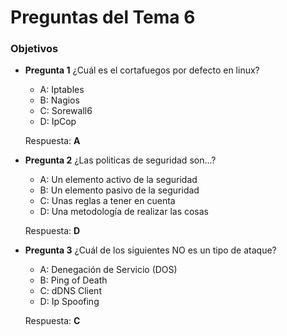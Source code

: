 Preguntas del Tema 6
====================
### Objetivos

* **Pregunta 1**
¿Cuál es el cortafuegos por defecto en linux? <br />
  + A: Iptables <br />
  + B: Nagios <br />
  + C: Sorewall6 <br />
  + D: IpCop <br />

  Respuesta: **A** <br />

* **Pregunta 2**
¿Las politicas de seguridad son...? <br />
  + A: Un elemento activo de la seguridad <br />
  + B: Un elemento pasivo de la seguridad <br />
  + C: Unas reglas a tener en cuenta <br />
  + D: Una metodología de realizar las cosas <br />

  Respuesta: **D** <br />

* **Pregunta 3**
¿Cuál de los siguientes NO es un tipo de ataque? <br />
  + A: Denegación de Servicio (DOS) <br />
  + B: Ping of Death <br />
  + C: dDNS Client <br />
  + D: Ip Spoofing <br />

  Respuesta: **C** <br />
